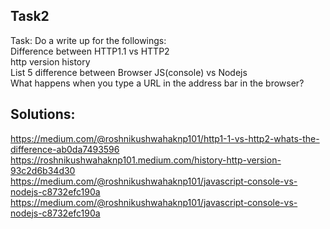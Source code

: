 ## Task2
Task: Do a write up for the followings:<br> Difference between HTTP1.1 vs HTTP2 <br> http version history <br> List 5 difference between Browser JS(console) vs Nodejs <br> What happens when you type a URL in the address bar in the browser? <br> 
## Solutions: <br>
https://medium.com/@roshnikushwahaknp101/http1-1-vs-http2-whats-the-difference-ab0da7493596 <br> https://roshnikushwahaknp101.medium.com/history-http-version-93c2d6b34d30 <br> https://medium.com/@roshnikushwahaknp101/javascript-console-vs-nodejs-c8732efc190a <br> https://medium.com/@roshnikushwahaknp101/javascript-console-vs-nodejs-c8732efc190a 
